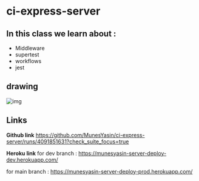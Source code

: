 # ci-express-server
 
 ## In this class we learn about :

 * Middleware 
 * supertest
 * workflows 
 * jest 







## drawing 

![img](https://raw.githubusercontent.com/LTUC/amman-javascript-401d13/main/class-01b/whiteboard/ci-cd-tdd.png)

## Links 
 
**Github link** 
https://github.com/MunesYasin/ci-express-server/runs/4091851631?check_suite_focus=true 

**Heroku link**
 for dev branch : https://munesyasin-server-deploy-dev.herokuapp.com/ 
 
 for main branch : https://munesyasin-server-deploy-prod.herokuapp.com/ 











